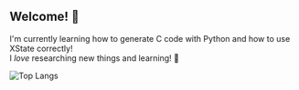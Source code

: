 ## Welcome! 👋

I'm currently learning how to generate C code with Python and how to use XState correctly!<br/>
I _love_ researching new things and learning! 🤔

![Top Langs](https://github-readme-stats.vercel.app/api/top-langs/?username=MartaGranado&layout=compact&langs_count=8&theme=algolia)

